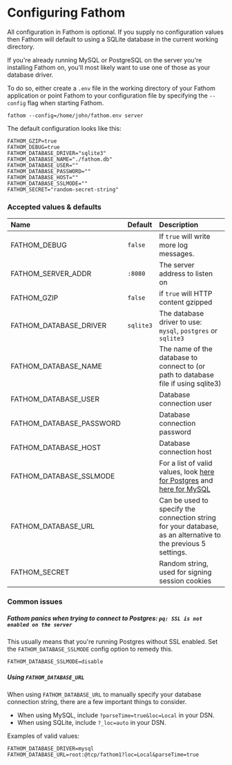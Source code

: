 # Configuring Fathom

All configuration in Fathom is optional. If you supply no configuration values then Fathom will default to using a SQLite database in the current working directory.

If you're already running MySQL or PostgreSQL on the server you're installing Fathom on, you'll most likely want to use one of those as your database driver.

To do so, either create a `.env` file in the working directory of your Fathom application or point Fathom to your configuration file by specifying the `--config` flag when starting Fathom.

`
fathom --config=/home/john/fathom.env server
`

The default configuration looks like this:

```
FATHOM_GZIP=true
FATHOM_DEBUG=true
FATHOM_DATABASE_DRIVER="sqlite3"
FATHOM_DATABASE_NAME="./fathom.db"
FATHOM_DATABASE_USER=""
FATHOM_DATABASE_PASSWORD=""
FATHOM_DATABASE_HOST=""
FATHOM_DATABASE_SSLMODE=""
FATHOM_SECRET="random-secret-string"
```

### Accepted values & defaults

| Name | Default | Description
| :---- | :---| :---
| FATHOM_DEBUG | `false` | If `true` will write more log messages.
| FATHOM_SERVER_ADDR | `:8080` | The server address to listen on
| FATHOM_GZIP | `false` | if `true` will HTTP content gzipped
| FATHOM_DATABASE_DRIVER | `sqlite3` | The database driver to use: `mysql`, `postgres` or `sqlite3`
| FATHOM_DATABASE_NAME |  | The name of the database to connect to (or path to database file if using sqlite3)
| FATHOM_DATABASE_USER |  | Database connection user
| FATHOM_DATABASE_PASSWORD | | Database connection password
| FATHOM_DATABASE_HOST |  | Database connection host
| FATHOM_DATABASE_SSLMODE | | For a list of valid values, look [here for Postgres](https://www.postgresql.org/docs/9.1/static/libpq-ssl.html#LIBPQ-SSL-PROTECTION) and [here for MySQL](https://github.com/Go-SQL-Driver/MySQL/#tls)
| FATHOM_DATABASE_URL | | Can be used to specify the connection string for your database, as an alternative to the previous 5 settings.
| FATHOM_SECRET |  | Random string, used for signing session cookies

### Common issues

##### Fathom panics when trying to connect to Postgres: `pq: SSL is not enabled on the server`

This usually means that you're running Postgres without SSL enabled. Set the `FATHOM_DATABASE_SSLMODE` config option to remedy this.

```
FATHOM_DATABASE_SSLMODE=disable
```

##### Using `FATHOM_DATABASE_URL`

When using `FATHOM_DATABASE_URL` to manually specify your database connection string, there are a few important things to consider.

- When using MySQL, include `?parseTime=true&loc=Local` in your DSN.
- When using SQLite, include `?_loc=auto` in your DSN.

Examples of valid values:

```
FATHOM_DATABASE_DRIVER=mysql
FATHOM_DATABASE_URL=root:@tcp/fathom1?loc=Local&parseTime=true
```
